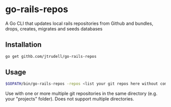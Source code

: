 # go-rails-repos
A Go CLI that updates local rails repositories from Github and bundles, drops, creates, migrates and seeds databases

## Installation
```bash
go get githb.com/jtrudell/go-rails-repos
```

## Usage
```bash
$GOPATH/bin/go-rails-repos -repos <list your git repos here without commas>
```

Use with one or more multiple git repositories in the same directory (e.g. your "projects" folder). Does not support multiple directories.

